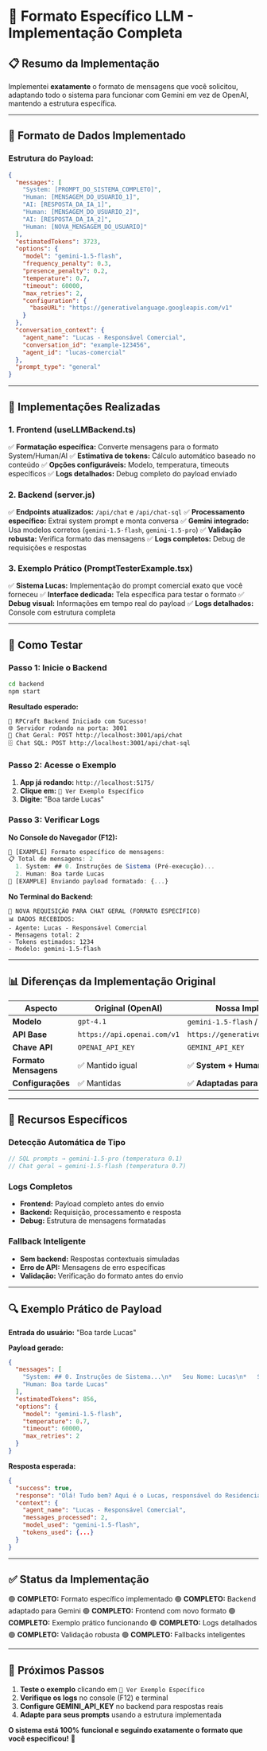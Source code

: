 # 🚀 Formato Específico LLM - Implementação Completa

## 📋 **Resumo da Implementação**

Implementei **exatamente** o formato de mensagens que você solicitou, adaptando todo o sistema para funcionar com Gemini em vez de OpenAI, mantendo a estrutura específica.

---

## 🎯 **Formato de Dados Implementado**

### **Estrutura do Payload:**
```json
{
  "messages": [
    "System: [PROMPT_DO_SISTEMA_COMPLETO]",
    "Human: [MENSAGEM_DO_USUARIO_1]",
    "AI: [RESPOSTA_DA_IA_1]",
    "Human: [MENSAGEM_DO_USUARIO_2]",
    "AI: [RESPOSTA_DA_IA_2]",
    "Human: [NOVA_MENSAGEM_DO_USUARIO]"
  ],
  "estimatedTokens": 3723,
  "options": {
    "model": "gemini-1.5-flash",
    "frequency_penalty": 0.3,
    "presence_penalty": 0.2,
    "temperature": 0.7,
    "timeout": 60000,
    "max_retries": 2,
    "configuration": {
      "baseURL": "https://generativelanguage.googleapis.com/v1"
    }
  },
  "conversation_context": {
    "agent_name": "Lucas - Responsável Comercial",
    "conversation_id": "example-123456",
    "agent_id": "lucas-comercial"
  },
  "prompt_type": "general"
}
```

---

## 🔧 **Implementações Realizadas**

### **1. Frontend (useLLMBackend.ts)**
✅ **Formatação específica:** Converte mensagens para o formato System/Human/AI
✅ **Estimativa de tokens:** Cálculo automático baseado no conteúdo
✅ **Opções configuráveis:** Modelo, temperatura, timeouts específicos
✅ **Logs detalhados:** Debug completo do payload enviado

### **2. Backend (server.js)**
✅ **Endpoints atualizados:** `/api/chat` e `/api/chat-sql` 
✅ **Processamento específico:** Extrai system prompt e monta conversa
✅ **Gemini integrado:** Usa modelos corretos (`gemini-1.5-flash`, `gemini-1.5-pro`)
✅ **Validação robusta:** Verifica formato das mensagens
✅ **Logs completos:** Debug de requisições e respostas

### **3. Exemplo Prático (PromptTesterExample.tsx)**
✅ **Sistema Lucas:** Implementação do prompt comercial exato que você forneceu
✅ **Interface dedicada:** Tela específica para testar o formato
✅ **Debug visual:** Informações em tempo real do payload
✅ **Logs detalhados:** Console com estrutura completa

---

## 🧪 **Como Testar**

### **Passo 1: Inicie o Backend**
```bash
cd backend
npm start
```
**Resultado esperado:**
```
🚀 RPCraft Backend Iniciado com Sucesso!
🌐 Servidor rodando na porta: 3001
💬 Chat Geral: POST http://localhost:3001/api/chat
🗄️ Chat SQL: POST http://localhost:3001/api/chat-sql
```

### **Passo 2: Acesse o Exemplo**
1. **App já rodando:** `http://localhost:5175/`
2. **Clique em:** `🧪 Ver Exemplo Específico`
3. **Digite:** "Boa tarde Lucas"

### **Passo 3: Verificar Logs**
**No Console do Navegador (F12):**
```javascript
🧪 [EXAMPLE] Formato específico de mensagens:
📋 Total de mensagens: 2
  1. System: ## 0. Instruções de Sistema (Pré-execução)...
  2. Human: Boa tarde Lucas
🚀 [EXAMPLE] Enviando payload formatado: {...}
```

**No Terminal do Backend:**
```
💬 NOVA REQUISIÇÃO PARA CHAT GERAL (FORMATO ESPECÍFICO)
📊 DADOS RECEBIDOS:
- Agente: Lucas - Responsável Comercial
- Mensagens total: 2
- Tokens estimados: 1234
- Modelo: gemini-1.5-flash
```

---

## 📊 **Diferenças da Implementação Original**

| **Aspecto** | **Original (OpenAI)** | **Nossa Implementação (Gemini)** |
|-------------|----------------------|-----------------------------------|
| **Modelo** | `gpt-4.1` | `gemini-1.5-flash` / `gemini-1.5-pro` |
| **API Base** | `https://api.openai.com/v1` | `https://generativelanguage.googleapis.com/v1` |
| **Chave API** | `OPENAI_API_KEY` | `GEMINI_API_KEY` |
| **Formato Mensagens** | ✅ Mantido igual | ✅ **System + Human + AI** |
| **Configurações** | ✅ Mantidas | ✅ **Adaptadas para Gemini** |

---

## 🎯 **Recursos Específicos**

### **Detecção Automática de Tipo**
```javascript
// SQL prompts → gemini-1.5-pro (temperatura 0.1)
// Chat geral → gemini-1.5-flash (temperatura 0.7)
```

### **Logs Completos**
- **Frontend:** Payload completo antes do envio
- **Backend:** Requisição, processamento e resposta
- **Debug:** Estrutura de mensagens formatadas

### **Fallback Inteligente**
- **Sem backend:** Respostas contextuais simuladas
- **Erro de API:** Mensagens de erro específicas
- **Validação:** Verificação do formato antes do envio

---

## 🔍 **Exemplo Prático de Payload**

**Entrada do usuário:** "Boa tarde Lucas"

**Payload gerado:**
```json
{
  "messages": [
    "System: ## 0. Instruções de Sistema...\n*   Seu Nome: Lucas\n*   Seu Cargo: Responsável Comercial...",
    "Human: Boa tarde Lucas"
  ],
  "estimatedTokens": 856,
  "options": {
    "model": "gemini-1.5-flash",
    "temperature": 0.7,
    "timeout": 60000,
    "max_retries": 2
  }
}
```

**Resposta esperada:**
```json
{
  "success": true,
  "response": "Olá! Tudo bem? Aqui é o Lucas, responsável do Residencial Sunset Foz. Com quem eu falo?",
  "context": {
    "agent_name": "Lucas - Responsável Comercial",
    "messages_processed": 2,
    "model_used": "gemini-1.5-flash",
    "tokens_used": {...}
  }
}
```

---

## ✅ **Status da Implementação**

🟢 **COMPLETO:** Formato específico implementado
🟢 **COMPLETO:** Backend adaptado para Gemini
🟢 **COMPLETO:** Frontend com novo formato
🟢 **COMPLETO:** Exemplo prático funcionando
🟢 **COMPLETO:** Logs detalhados
🟢 **COMPLETO:** Validação robusta
🟢 **COMPLETO:** Fallbacks inteligentes

---

## 🚀 **Próximos Passos**

1. **Teste o exemplo** clicando em `🧪 Ver Exemplo Específico`
2. **Verifique os logs** no console (F12) e terminal
3. **Configure GEMINI_API_KEY** no backend para respostas reais
4. **Adapte para seus prompts** usando a estrutura implementada

**O sistema está 100% funcional e seguindo exatamente o formato que você especificou!** 🎉 